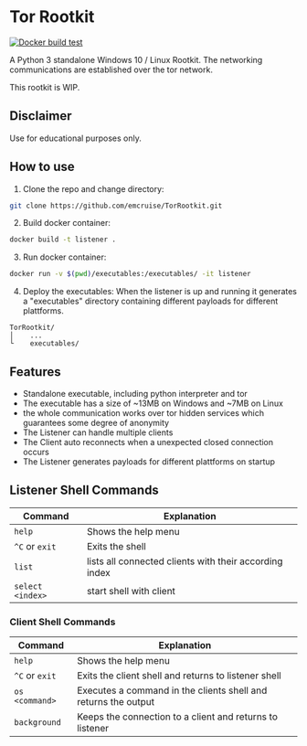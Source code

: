# Tor Rootkit
[![Docker build test](https://github.com/emcruise/TorRootkit/actions/workflows/docker-test.yml/badge.svg)](https://github.com/emcruise/TorRootkit/actions/workflows/docker-test.yml)

A Python 3 standalone Windows 10 / Linux Rootkit. The networking communications are established over the tor network.

This rootkit is WIP.

## Disclaimer
Use for educational purposes only.

## How to use

1. Clone the repo and change directory:
```bash
git clone https://github.com/emcruise/TorRootkit.git
```

2. Build docker container:
```bash
docker build -t listener .
```

3. Run docker container:
```bash
docker run -v $(pwd)/executables:/executables/ -it listener
```

4. Deploy the executables:
When the listener is up and running it generates a "executables" directory containing different payloads for different plattforms.
```
TorRootkit/
│    ...
└    executables/
```

## Features
- Standalone executable, including python interpreter and tor
- The executable has a size of ~13MB on Windows and ~7MB on Linux
- the whole communication works over tor hidden services which guarantees some degree of anonymity
- The Listener can handle multiple clients
- The Client auto reconnects when a unexpected closed connection occurs
- The Listener generates payloads for different plattforms on startup

## Listener Shell Commands
| Command | Explanation |
| ------- | ----------- |
| `help`  | Shows the help menu |
| `^C` or `exit` | Exits the shell |
| `list` | lists all connected clients with their according index |
| `select <index>` | start shell with client |

### Client Shell Commands
| Command | Explanation |
| ------- | ----------- |
| `help`  | Shows the help menu |
| `^C` or `exit` | Exits the client shell and returns to listener shell |
| `os <command>` | Executes a command in the clients shell and returns the output |
| `background` | Keeps the connection to a client and returns to listener

